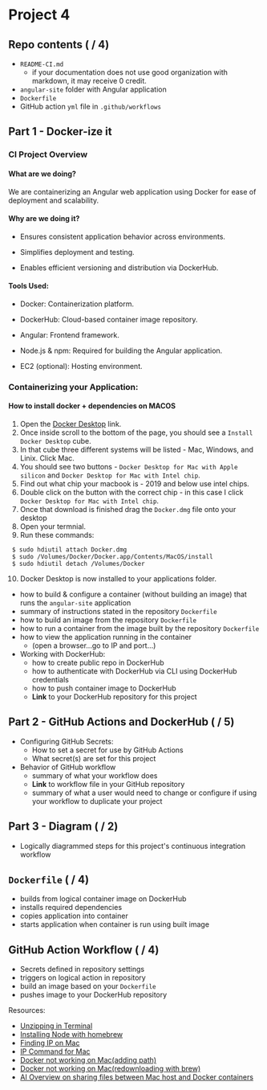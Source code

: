 # Project 4

## Repo contents ( / 4)

- `README-CI.md`
    - if your documentation does not use good organization with markdown, it may receive 0 credit.
- `angular-site` folder with Angular application
- `Dockerfile`
- GitHub action `yml` file in `.github/workflows`

## Part 1 - Docker-ize it

### CI Project Overview

#### What are we doing?

 We are containerizing an Angular web application using Docker for ease of deployment and scalability.

#### Why are we doing it?

 - Ensures consistent application behavior across environments.

 - Simplifies deployment and testing.

 - Enables efficient versioning and distribution via DockerHub.

#### Tools Used:

 - Docker: Containerization platform.

 - DockerHub: Cloud-based container image repository.

 - Angular: Frontend framework.

 - Node.js & npm: Required for building the Angular application.

 - EC2 (optional): Hosting environment.

### Containerizing your Application:

#### How to install docker + dependencies on MACOS

1. Open the [Docker Desktop](https://docs.docker.com/desktop/) link.
2. Once inside scroll to the bottom of the page, you should see a `Install Docker Desktop` cube.
3. In that cube three different systems will be listed - Mac, Windows, and Linix. Click Mac.
4. You should see two buttons - `Docker Desktop for Mac with Apple silicon` and `Docker Desktop for Mac with Intel chip`.
5. Find out what chip your macbook is - 2019 and below use intel chips.
6. Double click on the button with the correct chip - in this case I click `Docker Desktop for Mac with Intel chip`.
7. Once that download is finished drag the `Docker.dmg` file onto your desktop
8. Open your termnial.
9. Run these commands:
   
```
 $ sudo hdiutil attach Docker.dmg
 $ sudo /Volumes/Docker/Docker.app/Contents/MacOS/install
 $ sudo hdiutil detach /Volumes/Docker
```
10. Docker Desktop is now installed to your applications folder.



  - how to build & configure a container (without building an image) that runs the `angular-site` application
  - summary of instructions stated in the repository `Dockerfile`
  - how to build an image from the repository `Dockerfile`
  - how to run a container from the image built by the repository `Dockerfile`
  - how to view the application running in the container 
    - (open a browser...go to IP and port...)
- Working with DockerHub:
  - how to create public repo in DockerHub
  - how to authenticate with DockerHub via CLI using DockerHub credentials
  - how to push container image to DockerHub
  - **Link** to your DockerHub repository for this project

## Part 2 - GitHub Actions and DockerHub ( / 5)

- Configuring GitHub Secrets:
  - How to set a secret for use by GitHub Actions
  - What secret(s) are set for this project
- Behavior of GitHub workflow
  - summary of what your workflow does
  - **Link** to workflow file in your GitHub repository
  - summary of what a user would need to change or configure if using your workflow to duplicate your project

## Part 3 - Diagram ( / 2)

- Logically diagrammed steps for this project's continuous integration workflow

## `Dockerfile` ( / 4)
- builds from logical container image on DockerHub
- installs required dependencies
- copies application into container
- starts application when container is run using built image

## GitHub Action Workflow ( / 4)
- Secrets defined in repository settings
- triggers on logical action in repository
- build an image based on your `Dockerfile`
- pushes image to your DockerHub repository

Resources:
- [Unzipping in Terminal](https://www.reddit.com/r/techsupport/comments/rgo3mo/how_do_i_extract_zip_files_on_linux/)
- [Installing Node with homebrew](https://nodejs.org/en/download/package-manager/all)
- [Finding IP on Mac](https://www.whatismybrowser.com/detect/what-is-my-local-ip-address/#macos)
- [IP Command for Mac](https://discussions.apple.com/thread/7145789?sortBy=rank)
- [Docker not working on Mac(adding path)](https://stackoverflow.com/questions/64009138/docker-command-not-found-when-running-on-mac)
- [Docker not working on Mac(redownloading with brew)](https://stackoverflow.com/questions/44084846/cannot-connect-to-the-docker-daemon-on-macos)
- [AI Overview on sharing files between Mac host and Docker containers](https://www.google.com/search?q=file+sharing+with+docker+on+mac&rlz=1C5CHFA_enUS1062US1062&oq=file+sharing+with+docker+on+mac&gs_lcrp=EgZjaHJvbWUyBggAEEUYOTIHCAEQIRiPAjIHCAIQIRiPAtIBCDkwMzlqMGo3qAIAsAIA&sourceid=chrome&ie=UTF-8)
